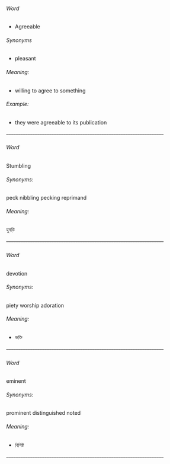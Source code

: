 ###### Word
- Agreeable
###### Synonyms
- pleasant
###### Meaning:
- willing to agree to something
###### Example:
- they were agreeable to its publication

~~------------------------------------------------------------------~~

###### Word
Stumbling
###### Synonyms:
peck
nibbling
pecking
reprimand
###### Meaning:
হুমড়ি

~~------------------------------------------------------------------~~

###### Word
devotion
###### Synonyms:
piety
worship
adoration
###### Meaning:
- ভক্তি

~~------------------------------------------------------------------~~

###### Word
eminent
###### Synonyms:
prominent
distinguished
noted
###### Meaning:
- বিশিষ্ট

~~------------------------------------------------------------------~~
